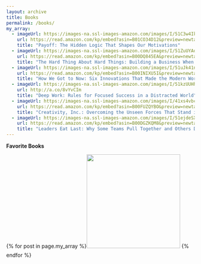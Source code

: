 ```yaml
---
layout: archive
title: Books
permalink: /books/   
my_array:
  - imageUrl: https://images-na.ssl-images-amazon.com/images/I/51C3w4IkIWL.jpg
    url: https://read.amazon.com/kp/embed?asin=B01CO34D12&preview=newtab&linkCode=kpe&ref_=cm_sw_r_kb_dp_WV1ozbYZ8FTYQ
    title: "Payoff: The Hidden Logic That Shapes Our Motivations"
  - imageUrl: https://images-na.ssl-images-amazon.com/images/I/51ZuUYAopiL.jpg
    url: https://read.amazon.com/kp/embed?asin=B00DQ845EA&preview=newtab&linkCode=kpe&ref_=cm_sw_r_kb_dp_V21ozbREE04J4=100x20
    title: "The Hard Thing About Hard Things: Building a Business When There Are No Easy Answers"
  - imageUrl: https://images-na.ssl-images-amazon.com/images/I/51uJk41nIrL._SX318_BO1,204,203,200_.jpg
    url: https://read.amazon.com/kp/embed?asin=B00INIXU5I&preview=newtab&linkCode=kpe&ref_=cm_sw_r_kb_dp_hR5ozb608AKMZ
    title: "How We Got to Now: Six Innovations That Made the Modern World"
  - imageUrl: https://images-na.ssl-images-amazon.com/images/I/51kzUUHhMTL._SX331_BO1,204,203,200_.jpg
    url: http://a.co/8vYvCIm
    title: "Deep Work: Rules for Focused Success in a Distracted World"
  - imageUrl: https://images-na.ssl-images-amazon.com/images/I/41xs4vbcTPL._SX327_BO1,204,203,200_.jpg
    url: https://read.amazon.com/kp/embed?asin=B00FUZQYBO&preview=newtab&linkCode=kpe&ref_=cm_sw_r_kb_dp_cahpzb4FQD45E
    title: "Creativity, Inc.: Overcoming the Unseen Forces That Stand in the Way of True Inspiration"
  - imageUrl: https://images-na.ssl-images-amazon.com/images/I/51ejdeSXFjL.jpg
    url: https://read.amazon.com/kp/embed?asin=B00DGZKQM8&preview=newtab&linkCode=kpe&ref_=cm_sw_r_kb_dp_-chpzbSVK2EWZ
    title: "Leaders Eat Last: Why Some Teams Pull Together and Others Don't"
---
```


**Favorite Books**

{% for post in page.my_array %}[<img style="width:auto;height:250px;margin-bottom:10px" src="{{post.imageUrl}}">]({{post.url}}) {% endfor %}
